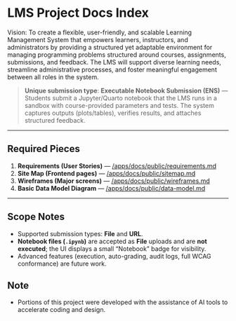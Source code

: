 # LMS Project Docs Index

Vision: To create a flexible, user-friendly, and scalable Learning Management System that empowers learners, instructors, and administrators by providing a structured yet adaptable environment for managing programming problems structured around courses, assignments, submissions, and feedback. The LMS will support diverse learning needs, streamline administrative processes, and foster meaningful engagement between all roles in the system.

> **Unique submission type**: **Executable Notebook Submission (ENS)** — Students submit a Jupyter/Quarto notebook that the LMS runs in a sandbox with course-provided parameters and tests. The system captures outputs (plots/tables), verifies results, and attaches structured feedback.

---

## Required Pieces

1. **Requirements (User Stories)** — [/apps/docs/public/requirements.md](./requirements.md)
2. **Site Map (Frontend pages)** — [/apps/docs/public/sitemap.md](./sitemap.md)
3. **Wireframes (Major screens)** — [/apps/docs/public/wireframes.md](./wireframes.md)
4. **Basic Data Model Diagram** — [/apps/docs/public/data-model.md](./data-model.md)

---

## Scope Notes

- Supported submission types: **File** and **URL**.
- **Notebook files (`.ipynb`)** are accepted as **File** uploads and are **not executed**; the UI displays a small “Notebook” badge for visibility.
- Advanced features (execution, auto-grading, audit logs, full WCAG conformance) are future work.

## Note

- Portions of this project were developed with the assistance of AI tools to accelerate coding and design.

